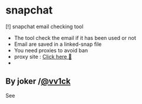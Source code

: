 # snapchat
[!] snapchat email checking tool
- The tool check the email if it has     been used or not
- Email are saved in a linked-snap file
- You need proxies to avoid ban
- proxy site : <a href="https://proxyscrape.com/free-proxy-list">Click here 🏓</a>
-
By joker /<a href="https://t.me/vv1ck">@vv1ck</a>
-
See

